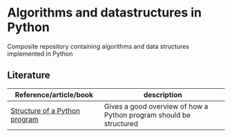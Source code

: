 # Algorithms and datastructures in Python

Composite repository containing algorithms and data structures implemented in Python

## Literature

| Reference/article/book | description  |
|--|--|
| [Structure of a Python program](https://docs.python-guide.org/writing/structure/) | Gives a good overview of how a Python program should be structured |



<!--stackedit_data:
eyJoaXN0b3J5IjpbLTE5NjEzNjA1OCwtMTc0Mzg4MTUwOV19
-->